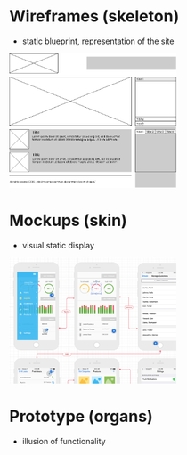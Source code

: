 # Wireframes (skeleton)

- static blueprint, representation of the site

<img src="../images/website-wireframes.png" width="300">

# Mockups (skin)

- visual static display

<img src='../images/mockup.png' width="300">

# Prototype (organs)

- illusion of functionality
